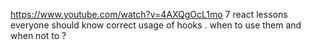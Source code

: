 
https://www.youtube.com/watch?v=4AXQgOcL1mo
7 react lessons everyone should know 
correct usage of hooks . when to use them and when not to ?




